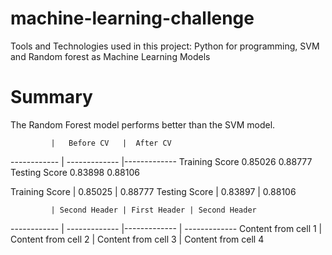 # machine-learning-challenge

Tools and Technologies used in this project: Python for programming, SVM and Random forest as Machine Learning Models 
 
# Summary

The Random Forest model performs better than the SVM model.


             |   Before CV   |  After CV
------------ | ------------- |-------------
Training Score	0.85026	0.88777
Testing Score	0.83898	0.88106



 
Training Score | 0.85025 | 0.88777
Testing Score | 0.83897 | 0.88106


             | Second Header | First Header | Second Header
------------ | ------------- |------------- | ------------- 
Content from cell 1 | Content from cell 2 | Content from cell 3 | Content from cell 4
